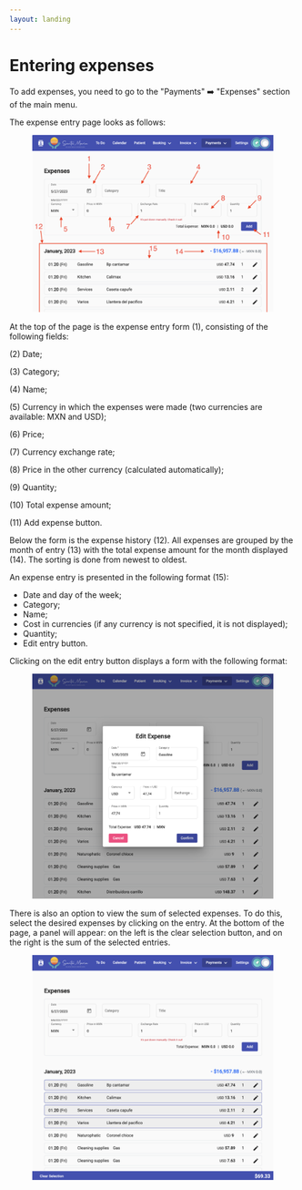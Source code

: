 ```yaml
---
layout: landing
---
```


# Entering expenses

To add expenses, you need to go to the "Payments" ➡️ "Expenses" section of the main menu.

The expense entry page looks as follows:

<figure><img src="../../../.gitbook/assets/Screenshot 2023-05-27 at 19.18.29.png" alt=""><figcaption></figcaption></figure>

At the top of the page is the expense entry form (1), consisting of the following fields:

(2) Date;&#x20;

(3) Category;&#x20;

(4) Name;&#x20;

(5) Currency in which the expenses were made (two currencies are available: MXN and USD);&#x20;

(6) Price;&#x20;

(7) Currency exchange rate;&#x20;

(8) Price in the other currency (calculated automatically);&#x20;

(9) Quantity;&#x20;

(10) Total expense amount;&#x20;

(11) Add expense button.

Below the form is the expense history (12). All expenses are grouped by the month of entry (13) with the total expense amount for the month displayed (14). The sorting is done from newest to oldest.

An expense entry is presented in the following format (15):

* Date and day of the week;
* Category;
* Name;
* Cost in currencies (if any currency is not specified, it is not displayed);
* Quantity;
* Edit entry button.

Clicking on the edit entry button displays a form with the following format:

<figure><img src="../../../.gitbook/assets/image (5) (1).png" alt=""><figcaption></figcaption></figure>

There is also an option to view the sum of selected expenses. To do this, select the desired expenses by clicking on the entry. At the bottom of the page, a panel will appear: on the left is the clear selection button, and on the right is the sum of the selected entries.

<figure><img src="../../../.gitbook/assets/image (4) (1) (3).png" alt=""><figcaption></figcaption></figure>
